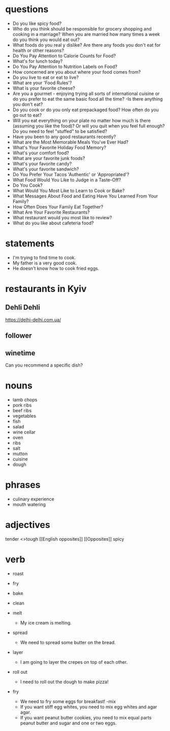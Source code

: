 # questions
- Do you like spicy food?
- Who do you think should be responsible for grocery shopping and cooking in a marriage? When you are married how many times a week do you think you would eat out?
- What foods do you real y dislike? Are there any foods you don't eat for health or other reasons?
- Do You Pay Attention to Calorie Counts for Food?
- What's for lunch today?
- Do You Pay Attention to Nutrition Labels on Food?
- How concerned are you about where your food comes from?
- Do you live to eat or eat to live?
- What are your 'Food Rules'?
- What is your favorite cheese?
- Are you a gourmet - enjoying trying all sorts of international cuisine or do you prefer to eat the same basic food all the time?
-Is there anything you don't eat?
- Do you cook or do you only eat prepackaged food? How often do you go out to eat?
- Will you eat everything on your plate no matter how much is there (assuming you like the food)? Or will you quit when you feel full enough? Do you need to feel "stuffed" to be satisfied?
- Have you been to any good restaurants recently?
- What are the Most Memorable Meals You've Ever Had?
- What's Your Favorite Holiday Food Memory?
 - What's your comfort food?
- What are your favorite junk foods?
 - What's your favorite candy?
- What's your favorite sandwich?
- Do You Prefer Your Tacos 'Authentic' or 'Appropriated'?
- What Food Would You Like to Judge in a Taste-Off?
- Do You Cook?
- What Would You Most Like to Learn to Cook or Bake?
- What Messages About Food and Eating Have You Learned From Your Family?
- How Often Does Your Family Eat Together?
- What Are Your Favorite Restaurants?
- What restaurant would you most like to review?
- What do you like about cafeteria food?



# statements
- I'm trying to find time to cook.
- My father is a very good cook.
- He doesn't know how to cook fried eggs.


# restaurants in Kyiv
## Dehli Dehli
https://delhi-delhi.com.ua/

## follower

## winetime


Can you recommend a specific dish?

# nouns
- lamb chops
- pork ribs
- beef ribs
- vegetables
- fish
- salad
- wine cellar
- oven
- ribs
- salt 
- mutton
- cuisine
- dough




# phrases
- culinary experience
- mouth watering

# adjectives
tender <>tough [[English opposites]] [[Opposites]]
spicy

# verb
- roast
- fry
- bake
- clean
- melt
	- My ice cream is melting.

- spread
	- We need to spread some butter on the bread.
- layer
	- I am going to layer the crepes on top of each other.
- roll out
	- I need to roll out the dough to make pizza!
- fry
	- We need to fry some eggs for breakfast!
-mix
	- If you want stiff egg whites, you need to mix egg whites and agar agar.
	- If you want peanut butter cookies, you need to mix equal parts peanut butter and sugar and one or two eggs.
	





